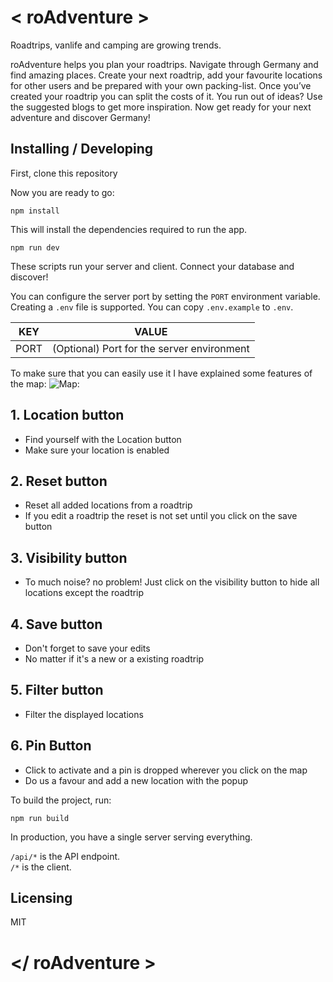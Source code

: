 # < roAdventure >

Roadtrips, vanlife and camping are growing trends.
 
roAdventure helps you plan your roadtrips. Navigate through Germany and find amazing places. Create your next roadtrip, add your favourite locations for other users and be prepared with your own packing-list. Once you’ve created your roadtrip you can split the costs of it. You run out of ideas? Use the suggested blogs to get more inspiration. Now get ready for your next adventure and discover Germany!
## Installing / Developing

First, clone this repository

Now you are ready to go:

```shell
npm install
```


This will install the dependencies required to run the app.

```shell
npm run dev
```

These scripts run your server and client. Connect your database and discover!


You can configure the server port by setting the `PORT` environment variable. Creating a `.env` file is supported. You can copy `.env.example` to `.env`.

| KEY  | VALUE                                                         |
| ---- | ------------------------------------------------------------- |
| PORT | (Optional) Port for the server environment                    |


To make sure that you can easily use it I have explained some features of the map:
![Map:](https://github.com/Philipp-Kaiser/capstone-project/blob/2e1d0943dca648ce52070862e43e304631834aae/roAdventure.png)

## 1. Location button
- Find yourself with the Location button
- Make sure your location is enabled

## 2. Reset button
- Reset all added locations from a roadtrip
- If you edit a roadtrip the reset is not set until you click on the save button

## 3. Visibility button
- To much noise? no problem! Just click on the visibility button to hide all locations except the roadtrip

## 4. Save button
- Don't forget to save your edits
- No matter if it's a new or a existing roadtrip

## 5. Filter button
- Filter the displayed locations 

## 6. Pin Button
- Click to activate and a pin is dropped wherever you click on the map
- Do us a favour and add a new location with the popup


To build the project, run:

```shell
npm run build
```

In production, you have a single server serving everything.

`/api/*` is the API endpoint.  
`/*` is the client.

## Licensing

MIT

# </ roAdventure >
